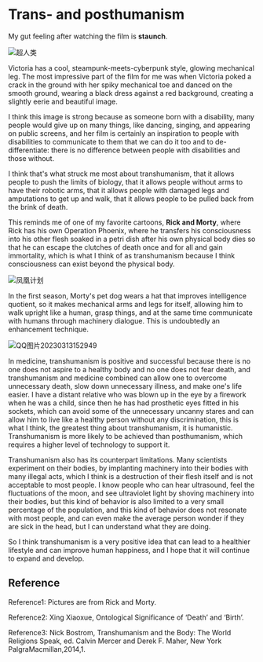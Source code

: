 # Trans- and posthumanism

My gut feeling after watching the film is **staunch**.

![超人类](https://user-images.githubusercontent.com/118484191/223210769-0b15e223-b317-40f3-9164-f7f904aeb8c6.jpg)

Victoria has a cool, steampunk-meets-cyberpunk style, glowing mechanical leg. The most impressive part of the film for me was when Victoria poked a crack in the ground with her spiky mechanical toe and danced on the smooth ground, wearing a black dress against a red background, creating a slightly eerie and beautiful image.

I think this image is strong because as someone born with a disability, many people would give up on many things, like dancing, singing, and appearing on public screens, and her film is certainly an inspiration to people with disabilities to communicate to them that we can do it too and to de-differentiate: there is no difference between people with disabilities and those without.

I think that's what struck me most about transhumanism, that it allows people to push the limits of biology, that it allows people without arms to have their robotic arms, that it allows people with damaged legs and amputations to get up and walk, that it allows people to be pulled back from the brink of death.

This reminds me of one of my favorite cartoons, **Rick and Morty**, where Rick has his own Operation Phoenix, where he transfers his consciousness into his other flesh soaked in a petri dish after his own physical body dies so that he can escape the clutches of death once and for all and gain immortality, which is what I think of as transhumanism because I think consciousness can exist beyond the physical body.

![凤凰计划](https://user-images.githubusercontent.com/118484191/223224666-6f5820df-b801-46ab-b7f2-3c702785ae8e.png)

In the first season, Morty's pet dog wears a hat that improves intelligence quotient, so it makes mechanical arms and legs for itself, allowing him to walk upright like a human, grasp things, and at the same time communicate with humans through machinery dialogue. This is undoubtedly an enhancement technique.

![QQ图片20230313152949](https://user-images.githubusercontent.com/118484191/225619965-dcf475b1-c621-427d-8c43-f57b2724616b.png)

In medicine, transhumanism is positive and successful because there is no one does not aspire to a healthy body and no one does not fear death, and transhumanism and medicine combined can allow one to overcome unnecessary death, slow down unnecessary illness, and make one's life easier. I have a distant relative who was blown up in the eye by a firework when he was a child, since then he has had prosthetic eyes fitted in his sockets, which can avoid some of the unnecessary uncanny stares and can allow him to live like a healthy person without any discrimination, this is what I think, the greatest thing about transhumanism, it is humanistic. Transhumanism is more likely to be achieved than posthumanism, which requires a higher level of technology to support it.

Transhumanism also has its counterpart limitations. Many scientists experiment on their bodies, by implanting machinery into their bodies with many illegal acts, which I think is a destruction of their flesh itself and is not acceptable to most people. I know people who can hear ultrasound, feel the fluctuations of the moon, and see ultraviolet light by shoving machinery into their bodies, but this kind of behavior is also limited to a very small percentage of the population, and this kind of behavior does not resonate with most people, and can even make the average person wonder if they are sick in the head, but I can understand what they are doing.

So I think transhumanism is a very positive idea that can lead to a healthier lifestyle and can improve human happiness, and I hope that it will continue to expand and develop.

## Reference

Reference1: Pictures are from Rick and Morty. 

Reference2: Xing Xiaoxue, Ontological Significance of ‘Death’ and ‘Birth’.

Reference3: Nick Bostrom, Transhumanism and the Body: The World Religions Speak, ed. Calvin Mercer and Derek F. Maher, New York PalgraMacmillan,2014,1.
